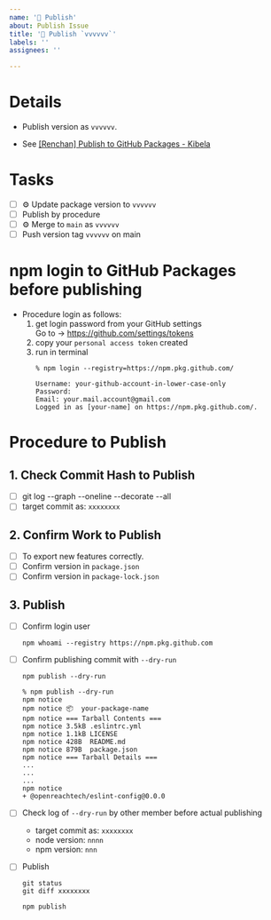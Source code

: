 ```yaml
---
name: '🚀 Publish'
about: Publish Issue
title: '🚀 Publish `vvvvvv`'
labels: ''
assignees: ''

---
```


# Details

* Publish version as `vvvvvv`.

* See [[Renchan] Publish to GitHub Packages - Kibela](https://openreachtech.kibe.la/notes/5722)

# Tasks

- [ ] ⚙️ Update package version to `vvvvvv`
- [ ] Publish by procedure
- [ ] ⚙️ Merge to `main` as `vvvvvv`
- [ ] Push version tag `vvvvvv` on main

# npm login to GitHub Packages before publishing

* Procedure login as follows:
  1. get login password from your GitHub settings<br>Go to → https://github.com/settings/tokens
  2. copy your `personal access token` created
  3. run in terminal
      ```
      % npm login --registry=https://npm.pkg.github.com/

      Username: your-github-account-in-lower-case-only
      Password:
      Email: your.mail.account@gmail.com
      Logged in as [your-name] on https://npm.pkg.github.com/.
      ```

# Procedure to Publish

## 1. Check Commit Hash to Publish

- [ ] git log --graph --oneline --decorate --all
- [ ] target commit as: `xxxxxxxx`

## 2. Confirm Work to Publish

- [ ] To export new features correctly.
- [ ] Confirm version in `package.json`
- [ ] Confirm version in `package-lock.json`

## 3. Publish

- [ ] Confirm login user

  ```
  npm whoami --registry https://npm.pkg.github.com
  ```

- [ ] Confirm publishing commit with `--dry-run`

  ```
  npm publish --dry-run
  ```

  ```
  % npm publish --dry-run
  npm notice
  npm notice 📦  your-package-name
  npm notice === Tarball Contents ===
  npm notice 3.5kB .eslintrc.yml
  npm notice 1.1kB LICENSE
  npm notice 428B  README.md
  npm notice 879B  package.json
  npm notice === Tarball Details ===
  ...
  ...
  ...
  npm notice
  + @openreachtech/eslint-config@0.0.0
  ```

- [ ] Check log of `--dry-run` by other member before actual publishing
  - target commit as: `xxxxxxxx`
  - node version: `nnnn`
  - npm version: `nnn`

- [ ] Publish

  ```console
  git status
  git diff xxxxxxxx
  ```

  ```console
  npm publish
  ```
